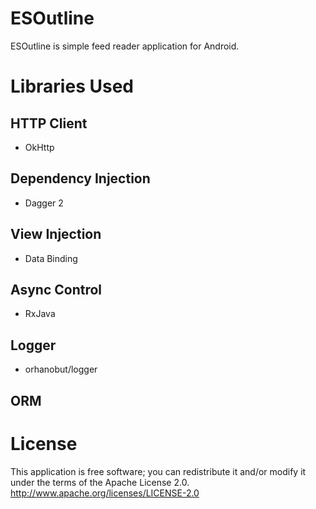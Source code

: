 # ESOutline
ESOutline is simple feed reader application for Android.

# Libraries Used
## HTTP Client
- OkHttp
## Dependency Injection
- Dagger 2
## View Injection
- Data Binding 
## Async Control
- RxJava 
## Logger
- orhanobut/logger
## ORM

# License
This application is free software; you can redistribute it and/or modify it under the terms of the Apache License 2.0.
http://www.apache.org/licenses/LICENSE-2.0
